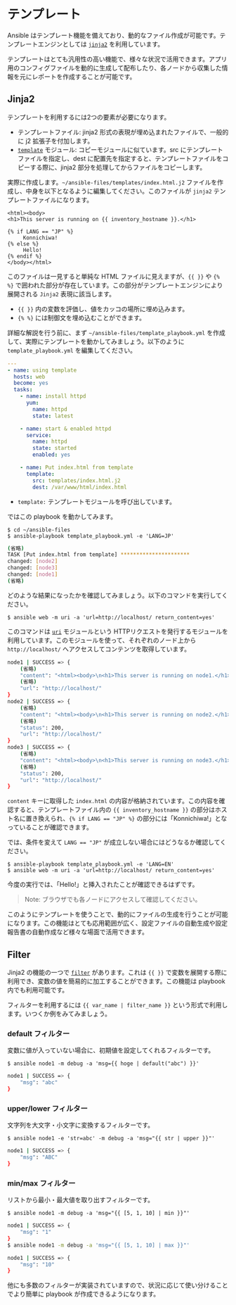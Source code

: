 # テンプレート

Ansible はテンプレート機能を備えており、動的なファイル作成が可能です。テンプレートエンジンとしては [`jinja2`](https://palletsprojects.com/p/jinja/) を利用しています。

テンプレートはとても汎用性の高い機能で、様々な状況で活用できます。アプリ用のコンフィグファイルを動的に生成して配布したり、各ノードから収集した情報を元にレポートを作成することが可能です。

## Jinja2 

テンプレートを利用するには2つの要素が必要になります。

- テンプレートファイル: jinja2 形式の表現が埋め込まれたファイルで、一般的に j2 拡張子を付加します。
- [`template`](https://docs.ansible.com/ansible/latest/modules/template_module.html) モジュール: コピーモジュールに似ています。src にテンプレートファイルを指定し、dest に配置先を指定すると、テンプレートファイルをコピーする際に、jinja2 部分を処理してからファイルをコピーします。

実際に作成します。`~/ansible-files/templates/index.html.j2` ファイルを作成し、中身を以下となるように編集してください。このファイルが `jinja2` テンプレートファイルになります。

```jinja2
<html><body>
<h1>This server is running on {{ inventory_hostname }}.</h1>

{% if LANG == "JP" %}
     Konnichiwa!
{% else %}
     Hello!
{% endif %}
</body></html>
```

このファイルは一見すると単純な HTML ファイルに見えますが、`{{ }}` や `{% %}` で囲われた部分が存在しています。この部分がテンプレートエンジンにより展開される `Jinja2` 表現に該当します。

- `{{ }}` 内の変数を評価し、値をカッコの場所に埋め込みます。
- `{% %}` には制御文を埋め込むことができます。

詳細な解説を行う前に、まず `~/ansible-files/template_playbook.yml` を作成して、実際にテンプレートを動かしてみましょう。以下のように `template_playbook.yml` を編集してください。

```yaml
---
- name: using template
  hosts: web
  become: yes
  tasks:
    - name: install httpd
      yum:
        name: httpd
        state: latest

    - name: start & enabled httpd
      service:
        name: httpd
        state: started
        enabled: yes

    - name: Put index.html from template
      template:
        src: templates/index.html.j2
        dest: /var/www/html/index.html
```

- `template:` テンプレートモジュールを呼び出しています。

ではこの playbook を動かしてみます。

```shell
$ cd ~/ansible-files
$ ansible-playbook template_playbook.yml -e 'LANG=JP'
```

```bash
(省略)
TASK [Put index.html from template] **********************
changed: [node2]
changed: [node3]
changed: [node1]
(省略)
```

どのような結果になったかを確認してみましょう。以下のコマンドを実行してください。

```shell
$ ansible web -m uri -a 'url=http://localhost/ return_content=yes'
```

このコマンドは [`uri`](https://docs.ansible.com/ansible/latest/modules/uri_module.html) モジュールという HTTPリクエストを発行するモジュールを利用しています。このモジュールを使って、それぞれのノード上から `http://localhost/` へアクセスしてコンテンツを取得しています。

```bash
node1 | SUCCESS => {
    (省略)
    "content": "<html><body>\n<h1>This server is running on node1.</h1>\n\n<p>\n     Konnichiwa!\n</p>\n</body></html>\n",
    (省略)
    "url": "http://localhost/"
}
node2 | SUCCESS => {
    (省略)
    "content": "<html><body>\n<h1>This server is running on node2.</h1>\n\n<p>\n     Konnichiwa!\n</p>\n</body></html>\n",
    (省略)
    "status": 200,
    "url": "http://localhost/"
}
node3 | SUCCESS => {
    (省略)
    "content": "<html><body>\n<h1>This server is running on node3.</h1>\n\n<p>\n     Konnichiwa!\n</p>\n</body></html>\n",
    (省略)
    "status": 200,
    "url": "http://localhost/"
}
```

`content` キーに取得した `index.html` の内容が格納されています。この内容を確認すると、テンプレートファイル内の `{{ inventory_hostname }}` の部分はホスト名に置き換えられ、`{% if LANG == "JP" %}` の部分には「Konnichiwa!」となっていることが確認できます。

では、条件を変えて `LANG == "JP"` が成立しない場合にはどうなるか確認してください。

```shell
$ ansible-playbook template_playbook.yml -e 'LANG=EN'
$ ansible web -m uri -a 'url=http://localhost/ return_content=yes'
```

今度の実行では、「Hello!」と挿入されたことが確認できるはずです。

> Note: ブラウザでも各ノードにアクセスして確認してください。

このようにテンプレートを使うことで、動的にファイルの生成を行うことが可能になります。この機能はとても応用範囲が広く、設定ファイルの自動生成や設定報告書の自動作成など様々な場面で活用できます。


## Filter

Jinja2 の機能の一つで [`filter`](https://docs.ansible.com/ansible/latest/user_guide/playbooks_filters.html) があります。これは `{{ }}` で変数を展開する際に利用でき、変数の値を簡易的に加工することができます。この機能は playbook 内でも利用可能です。

フィルターを利用するには `{{ var_name | filter_name }}` という形式で利用します。いつくか例をみてみましょう。


### default フィルター

変数に値が入っていない場合に、初期値を設定してくれるフィルターです。

```shell
$ ansible node1 -m debug -a 'msg={{ hoge | default("abc") }}'
```

```bash
node1 | SUCCESS => {
    "msg": "abc"
}
```

### upper/lower フィルター

文字列を大文字・小文字に変換するフィルターです。

```shell
$ ansible node1 -e 'str=abc' -m debug -a 'msg="{{ str | upper }}"'
```

```bash
node1 | SUCCESS => {
    "msg": "ABC"
}
```

### min/max フィルター

リストから最小・最大値を取り出すフィルターです。

```shell
$ ansible node1 -m debug -a 'msg="{{ [5, 1, 10] | min }}"'
```

```bash
node1 | SUCCESS => {
    "msg": "1"
}
$ ansible node1 -m debug -a 'msg="{{ [5, 1, 10] | max }}"'
```

```bash
node1 | SUCCESS => {
    "msg": "10"
}
```

他にも多数のフィルターが実装されていますので、状況に応じて使い分けることでより簡単に playbook が作成できるようになります。
